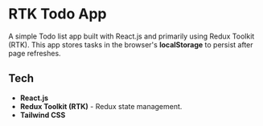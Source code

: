 # RTK Todo App

A simple Todo list app built with React.js and primarily using Redux Toolkit (RTK). This app stores tasks in the browser's **localStorage** to persist after page refreshes.

## Tech

- **React.js**
- **Redux Toolkit (RTK)** - Redux state management.
- **Tailwind CSS** 
